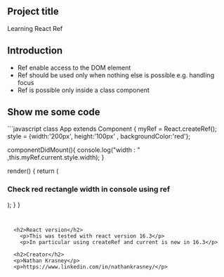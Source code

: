   <h2>Project title</h2>
    Learning React Ref 
  
  <h2>Introduction</h2>
    <ul>
      <li>Ref enable access to the DOM element</li>
      <li>Ref should be used only when nothing else is possible e.g. handling focus</li>
      <li>Ref is possible only inside a class component</li>
    </ul>

   
  
  <h2>Show me some code</h2>
```javascript
  class App extends Component {
  myRef = React.createRef();
  style = {width:'200px', height:'100px' , backgroundColor:'red'};
 
  componentDidMount(){
    console.log("width : " ,this.myRef.current.style.width);
  }

 render() {
   return (
     <div className="App">
        <h3>Check red rectangle width in console using ref</h3>
        <div  style={this.style} ref={this.myRef}></div>
     </div>
   );
  }
}
```
  
  
  <h2>React version</h2>
    <p>This was tested with react version 16.3</p>
    <p>In particular using createRef and current is new in 16.3</p>
  
  <h2>Creator</h2>
  <p>Nathan Krasney</p>
  <p>https://www.linkedin.com/in/nathankrasney/</p>
  

